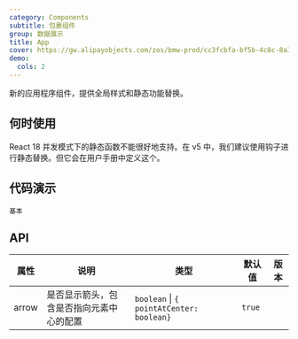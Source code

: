 ```yaml
---
category: Components
subtitle: 包裹组件
group: 数据展示
title: App
cover: https://gw.alipayobjects.com/zos/bmw-prod/cc3fcbfa-bf5b-4c8c-8a3d-c3f8388c75e8.svg
demo:
  cols: 2
---
```


新的应用程序组件，提供全局样式和静态功能替换。

## 何时使用

React 18 并发模式下的静态函数不能很好地支持。在 v5 中，我们建议使用钩子进行静态替换。但它会在用户手册中定义这个。

## 代码演示

<!-- prettier-ignore -->
<code src="./demo/MyApp.tsx">基本</code>

## API

| 属性 | 说明 | 类型 | 默认值 | 版本 |
| --- | --- | --- | --- | --- |
| arrow | 是否显示箭头，包含是否指向元素中心的配置 | `boolean` \| `{ pointAtCenter: boolean}` | `true` |  |
